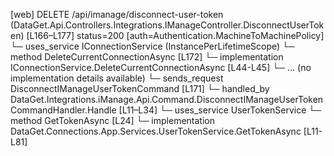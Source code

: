 [web] DELETE /api/imanage/disconnect-user-token  (DataGet.Api.Controllers.Integrations.IManageController.DisconnectUserToken)  [L166–L177] status=200 [auth=Authentication.MachineToMachinePolicy]
  └─ uses_service IConnectionService (InstancePerLifetimeScope)
    └─ method DeleteCurrentConnectionAsync [L172]
      └─ implementation IConnectionService.DeleteCurrentConnectionAsync [L44-L45]
      └─ ... (no implementation details available)
  └─ sends_request DisconnectIManageUserTokenCommand [L171]
    └─ handled_by DataGet.Integrations.iManage.Api.Command.DisconnectIManageUserTokenCommandHandler.Handle [L11–L34]
      └─ uses_service UserTokenService
        └─ method GetTokenAsync [L24]
          └─ implementation DataGet.Connections.App.Services.UserTokenService.GetTokenAsync [L11-L81]


